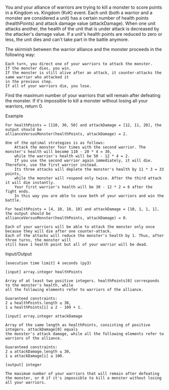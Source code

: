 You and your alliance of warriors are trying to kill a monster to score points in a 
Kingdom vs. Kingdom (KvK) event. Each unit (both a warrior and a monster are considered a unit) has 
a certain number of health points (healthPoints) and attack damage value (attackDamage). 
When one unit attacks another, the health of the unit that is under attack is decreased by the attacker's 
damage value. If a unit's health points are reduced to zero or less, the unit dies and can't take part in 
the battle anymore.

The skirmish between the warrior alliance and the monster proceeds in the following way:

    Each turn, you direct one of your warriors to attack the monster.
    If the monster dies, you win.
    If the monster is still alive after an attack, it counter-attacks the same warrior who attacked it 
    in the previous step.
    If all of your warriors die, you lose.

Find the maximum number of your warriors that will remain after defeating the monster. If it's 
impossible to kill a monster without losing all your warriors, return 0.

Example

    For healthPoints = [110, 30, 50] and attackDamage = [12, 11, 20], the output should be
    allianceVersusMonster(healthPoints, attackDamage) = 2.

    One of the optimal strategies is as follows:
        Attack the monster four times with the second warrior. The monster's health will become 110 - 20 * 4 = 30, 
        while the warrior's health will be 50 - 12 * 4 = 2.
        If you use the second warrior again immediately, it will die. Therefore, use the first warrior instead. 
        Its three attacks will deplete the monster's health by 11 * 3 = 33 points, 
        while the monster will respond only twice. After the third attack it will die instantly. 
        Your first warrior's health will be 30 - 12 * 2 = 6 after the fight ends.
        In this way you are able to save both of your warriors and win the battle.

    For healthPoints = [4, 10, 10, 10] and attackDamage = [10, 1, 1, 1], the output should be
    allianceVersusMonster(healthPoints, attackDamage) = 0.

    Each of your warriors will be able to attack the monster only once because they will die after one counter-attack.
    Each of the attacks will reduce the monster's health by 1. Thus, after three turns, the monster will 
    still have 1 health point but all of your warrior will be dead.

Input/Output

    [execution time limit] 4 seconds (py3)

    [input] array.integer healthPoints

    Array of at least two positive integers. healthPoints[0] corresponds to the monster's health, while 
    all the following elements refer to warriors of the alliance.

    Guaranteed constraints:
    2 ≤ healthPoints.length ≤ 30,
    1 ≤ healthPoints[i] ≤ 2 · 109 + 1.

    [input] array.integer attackDamage

    Array of the same length as healthPoints, consisting of positive integers. attackDamage[0] equals 
    the monster's attack damage, while all the following elements refer to warriors of the alliance.

    Guaranteed constraints:
    2 ≤ attackDamage.length ≤ 30,
    1 ≤ attackDamage[i] ≤ 100.

    [output] integer

    The maximum number of your warriors that will remain after defeating the monster, or 0 if it's impossible to kill a monster without losing all your warriors.
